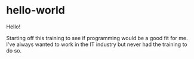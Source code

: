 # hello-world

Hello!

Starting off this training to see if programming would be a good fit for me.
I've always wanted to work in the IT industry but never had the training to do so.
